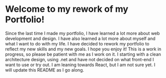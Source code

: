 # Welcome to my rework of my Portfolio!

Since the last time I made my portfolio, I have learned a lot more about web development and design. I have also learned a lot more about myself and what I want to do with my life. I have decided to rework my portfolio to reflect my new skills and my new goals. I hope you enjoy it! This is a work in progress, so please be patient with me as I work on it. I starting with a clean architecture design, using .net and have not decided on what front-end I want to use or try out. I am leaning towards React, but I am not sure yet. I will update this README as I go along.
